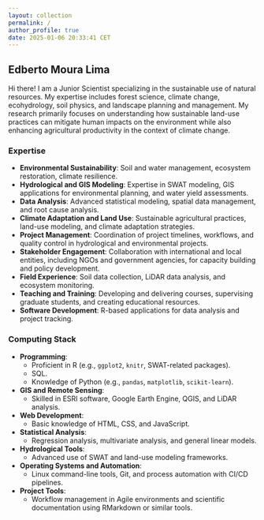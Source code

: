 ```yaml
---
layout: collection
permalink: /
author_profile: true
date: 2025-01-06 20:33:41 CET
---
```


## Edberto Moura Lima

Hi there! I am a Junior Scientist specializing in the sustainable use of natural resources. My expertise includes forest science, climate change, ecohydrology, soil physics, and landscape planning and management. My research primarily focuses on understanding how sustainable land-use practices can mitigate human impacts on the environment while also enhancing agricultural productivity in the context of climate change.

### Expertise

- **Environmental Sustainability**: Soil and water management, ecosystem restoration, climate resilience.
- **Hydrological and GIS Modeling**: Expertise in SWAT modeling, GIS applications for environmental planning, and water yield assessments.
- **Data Analysis**: Advanced statistical modeling, spatial data management, and root cause analysis.
- **Climate Adaptation and Land Use**: Sustainable agricultural practices, land-use modeling, and climate adaptation strategies.
- **Project Management**: Coordination of project timelines, workflows, and quality control in hydrological and environmental projects.
- **Stakeholder Engagement**: Collaboration with international and local entities, including NGOs and government agencies, for capacity building and policy development.
- **Field Experience**: Soil data collection, LiDAR data analysis, and ecosystem monitoring.
- **Teaching and Training**: Developing and delivering courses, supervising graduate students, and creating educational resources.
- **Software Development**: R-based applications for data analysis and project tracking.

### Computing Stack

- **Programming**: 
  - Proficient in R (e.g., `ggplot2`, `knitr`, SWAT-related packages).
  - SQL.
  - Knowledge of Python (e.g., `pandas`, `matplotlib`, `scikit-learn`).
- **GIS and Remote Sensing**: 
  - Skilled in ESRI software, Google Earth Engine, QGIS, and LiDAR analysis.
- **Web Development**: 
  - Basic knowledge of HTML, CSS, and JavaScript.
- **Statistical Analysis**: 
  - Regression analysis, multivariate analysis, and general linear models.
- **Hydrological Tools**: 
  - Advanced use of SWAT and land-use modeling frameworks.
- **Operating Systems and Automation**: 
  - Linux command-line tools, Git, and process automation with CI/CD pipelines.
- **Project Tools**: 
  - Workflow management in Agile environments and scientific documentation using RMarkdown or similar tools.

